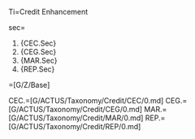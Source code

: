 Ti=Credit Enhancement

sec=<ol><li>{CEC.Sec}<li>{CEG.Sec}<li>{MAR.Sec}<li>{REP.Sec}</li></ol>

=[G/Z/Base]

CEC.=[G/ACTUS/Taxonomy/Credit/CEC/0.md]
CEG.=[G/ACTUS/Taxonomy/Credit/CEG/0.md]
MAR.=[G/ACTUS/Taxonomy/Credit/MAR/0.md]
REP.=[G/ACTUS/Taxonomy/Credit/REP/0.md]
